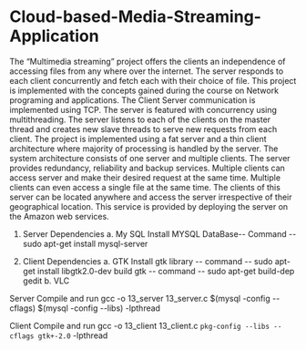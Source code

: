# Cloud-based-Media-Streaming-Application

The “Multimedia streaming” project offers the clients an independence of accessing files from any where over the internet. The server responds to each client concurrently and fetch each with their choice of file. This project is implemented with the concepts gained during the course on Network programing and applications. The Client Server communication is implemented using TCP. The server is featured with concurrency using multithreading. The server listens to each of the clients on the master thread and creates new slave threads to serve new requests from each client. The project is implemented using a fat server and a thin client architecture where majority of processing is handled by the server. The system architecture consists of one server and multiple clients. The server provides redundancy, reliability and backup services. Multiple clients can access server and make their desired request at the same time. Multiple clients can even access a single file at the same time. The clients of this server can be located anywhere and access the server irrespective of their geographical location. This service is provided by deploying the server on the Amazon web services.


1. Server Dependencies
a. My SQL
Install MYSQL DataBase-- Command -- sudo apt-get install mysql-server


2. Client Dependencies
a. GTK 
Install gtk library -- command -- sudo apt-get install libgtk2.0-dev
build gtk -- command -- sudo apt-get build-dep gedit
b. VLC


Server Compile and run
gcc -o 13_server 13_server.c $(mysql -config --cflags) $(mysql -config --libs) -lpthread

Client Compile and run
gcc -o 13_client 13_client.c `pkg-config --libs --cflags gtk+-2.0` -lpthread
